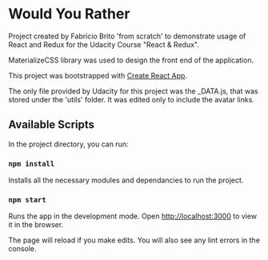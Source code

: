 # Would You Rather

Project created by Fabricio Brito 'from scratch' to demonstrate usage of React and Redux for the Udacity Course "React & Redux".

MaterializeCSS library was used to design the front end of the application.

This project was bootstrapped with [Create React App](https://github.com/facebook/create-react-app).

The only file provided by Udacity for this project was the _DATA.js, that was stored under the 'utils' folder. It was edited only to include the avatar links.

## Available Scripts

In the project directory, you can run:

### `npm install`

Installs all the necessary modules and dependancies to run the project.

### `npm start`

Runs the app in the development mode.
Open [http://localhost:3000](http://localhost:3000) to view it in the browser.

The page will reload if you make edits.
You will also see any lint errors in the console.